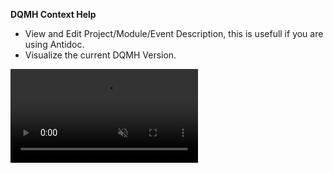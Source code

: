  **DQMH Context Help**
- View and Edit Project/Module/Event Description, this is usefull if you are using Antidoc.
- Visualize the current DQMH Version.

<video src="https://github.com/PantherLAB/PantherDashboard/assets/5545396/35cb2808-8ce5-4388-a6df-b36b46f57357" controls="controls" muted="muted" class="d-block rounded-bottom-2 width-fit" style="max-height:640px;">
